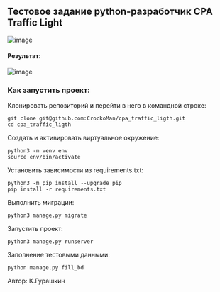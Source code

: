 ## Тестовое задание python-разработчик CPA Traffic Light
![image](https://github.com/CrockoMan/cpa_traffic_ligth/assets/125302139/5aaee115-521a-4eda-9cab-2cc7493f77e7)
#### Результат:
![image](https://github.com/CrockoMan/cpa_traffic_ligth/assets/125302139/07697874-8cf1-4e7c-94ce-4b7ea96fdc1d)
### Как запустить проект:

Клонировать репозиторий и перейти в него в командной строке:

```
git clone git@github.com:CrockoMan/cpa_traffic_ligth.git
cd cpa_traffic_ligth
```

Cоздать и активировать виртуальное окружение:

```
python3 -m venv env
source env/bin/activate
```

Установить зависимости из requirements.txt:

```
python3 -m pip install --upgrade pip
pip install -r requirements.txt
```

Выполнить миграции:

```
python3 manage.py migrate
```

Запустить проект:

```
python3 manage.py runserver
```

Заполнение тестовыми данными:

```
python manage.py fill_bd
```
Автор: К.Гурашкин
